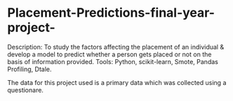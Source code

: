 # Placement-Predictions-final-year-project-
Description: To study the factors affecting the placement of
an individual & develop a model to predict whether a person
gets placed or not on the basis of information provided.
Tools: Python, scikit-learn, Smote, Pandas Profiling, Dtale.

The data for this project used is a primary data which was collected using a questionare. 
